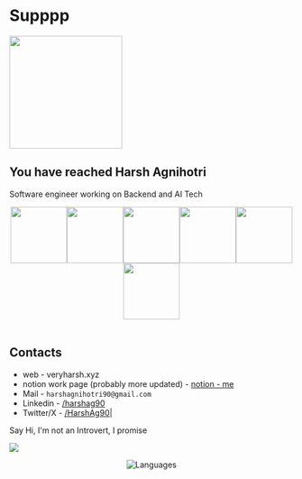 # Supppp 
<img src="https://media1.giphy.com/media/v1.Y2lkPTc5MGI3NjExeGd5MWF4eHloOHh3ZXZwYTB6bThjeWRzYXB2cmdhaDIzZXUxODN0NiZlcD12MV9pbnRlcm5hbF9naWZfYnlfaWQmY3Q9Zw/OnnUZxcHsbBN6/giphy.gif" width="200px">

## You have reached __Harsh Agnihotri__
Software engineer working on Backend and AI Tech

<p align="center">
  <img src="https://i.giphy.com/media/KzJkzjggfGN5Py6nkT/200.webp" width="100"><img src="https://i.giphy.com/media/LMt9638dO8dftAjtco/200.webp" width="100"><img src="https://i.giphy.com/media/eNAsjO55tPbgaor7ma/200w.webp" width="100"><img src="https://media3.giphy.com/media/ln7z2eWriiQAllfVcn/200w.webp" width="100"><img src="https://i.giphy.com/media/VgGthkhUvGgOit7Y9i/200.webp" width="100"><img src="https://i.giphy.com/media/IdyAQJVN2kVPNUrojM/200.webp" width="100"><br><br>
</p>




## Contacts
  - web - veryharsh.xyz
  - notion work page (probably more updated) - [notion - me](https://blush-cabbage-3d4.notion.site/Hi-I-m-Harsh-Agnihotri-c6c2efc1d4c445cab16d2e03ac57d656?pvs=74) 
  - Mail - `harshagnihotri90@gmail.com`
  - Linkedin  - [/harshag90](https://www.linkedin.com/in/harshag90/)
  - Twitter/X - [/HarshAg90](https://twitter.com/HarshAg90)|

Say Hi, I'm not an Introvert, I promise 

![](https://komarev.com/ghpvc/?username=HarshAg90&color=brightgreen)

<p align="center">
    <img src="https://github-readme-stats.vercel.app/api/top-langs/?username=HarshAg90&layout=compact" alt="Languages"/> 
</p>



